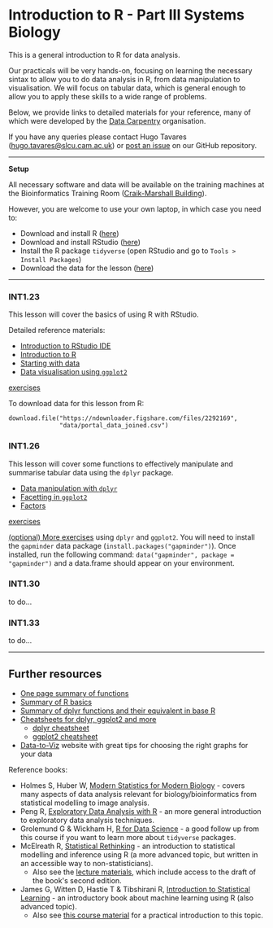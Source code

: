 # Introduction to R - Part III Systems Biology

This is a general introduction to R for data analysis. 

Our practicals will be very hands-on, focusing on learning the necessary sintax 
to allow you to do data analysis in R, from data manipulation to visualisation. 
We will focus on tabular data, which is general enough to allow you to apply 
these skills to a wide range of problems. 

Below, we provide links to detailed materials for your reference, many of 
which were developed by the [Data Carpentry](https://datacarpentry.org) organisation.

If you have any queries please contact Hugo Tavares (<hugo.tavares@slcu.cam.ac.uk>) 
 or [post an issue](https://github.com/tavareshugo/R-intro-Cambridge-SysBio/issues) 
on our GitHub repository.

----

**Setup**

All necessary software and data will be available on the training machines at 
the Bioinformatics Training Room 
([Craik-Marshall Building](https://maps.google.co.uk/maps?hl=en-GB&q=Craik-Marshall+Building,+Downing+Site,+Cambridge&source=calendar)).

However, you are welcome to use your own laptop, in which case you need to:

* Download and install R ([here](https://cran.r-project.org/))
* Download and install RStudio ([here](https://www.rstudio.com/products/rstudio/download/#download))
* Install the R package `tidyverse` (open RStudio and go to `Tools > Install Packages`)
* Download the data for the lesson ([here](https://ndownloader.figshare.com/files/2292169))

----


### INT1.23

This lesson will cover the basics of using R with RStudio. 

Detailed reference materials:

* [Introduction to RStudio IDE](https://datacarpentry.org/R-ecology-lesson/00-before-we-start.html)
* [Introduction to R](https://datacarpentry.org/R-ecology-lesson/01-intro-to-r.html)
* [Starting with data](https://datacarpentry.org/R-ecology-lesson/02-starting-with-data.html)
* [Data visualisation using `ggplot2`](https://tavareshugo.github.io/data_carpentry_extras/ggplot2_prelude/intro_ggplot2.html)

[exercises](https://rawgit.com/tavareshugo/data_carpentry_extras/master/slides_with_exercises/exercises.html)

To download data for this lesson from R:

```
download.file("https://ndownloader.figshare.com/files/2292169",
              "data/portal_data_joined.csv")
```


### INT1.26

This lesson will cover some functions to effectively manipulate and summarise 
tabular data using the `dplyr` package.

* [Data manipulation with `dplyr`](https://datacarpentry.org/R-ecology-lesson/03-dplyr.html)
* [Facetting in `ggplot2`]()
* [Factors](https://datacarpentry.org/R-ecology-lesson/02-starting-with-data.html#factors)


[exercises](https://rawgit.com/tavareshugo/data_carpentry_extras/master/slides_with_exercises/exercises.html)

[(optional) More exercises](https://rawgit.com/bioinformatics-core-shared-training/r-intermediate/master/extra.html) using `dplyr` and `ggplot2`. You will need to install the `gapminder` data package 
(`install.packages("gapminder")`). Once installed, run the following command: 
`data("gapminder", package = "gapminder")` and a data.frame should appear on your environment.


### INT1.30

to do...

<!--
In this session we will apply the concepts learned so far to a worked example of 
an exploratory data analysis of transcriptomic data.

* [Exploratory analysis of gene expression data](https://tavareshugo.github.io/data-carpentry-rnaseq/)

[exercises](https://tavareshugo.github.io/data-carpentry-rnaseq/00_exercises.html)

In the lesson we will cover some new data manipulation tricks, which you can learn more about from here:

* [Reshaping data](https://datacarpentry.org/R-ecology-lesson/03-dplyr.html#reshaping_with_gather_and_spread)
* [Combining tables](https://rawgit.com/bioinformatics-core-shared-training/r-intermediate/master/4.summarise-and-combine.nb.html#joining)
-->

### INT1.33

to do...

<!--
We will continue from the previous lesson, covering some methods for analysis of multi-dimensional data:

* [Exploratory analysis of gene expression data](https://tavareshugo.github.io/data-carpentry-rnaseq/)

[exercises](https://tavareshugo.github.io/data-carpentry-rnaseq/00_exercises.html)
-->

<!--
- Detail object types and how they relate to each other. See: http://adv-r.had.co.nz/Data-structures.html and https://r4ds.had.co.nz/vectors.html
    - atomic vector (aka vector), list (recursive vector), matrix (vector with 2 dims), data.frame (list of equal-length vectors), array (vector with n dims) - and how they relate to each other. 
    - could give example of `lm()` output being a list?
    - could give example of DESeq2 having matrix objects?
    - example of image data being an array
- Functions
- Iterate through vectors (or lists)

This lesson will be focusing on an exercise that allows to apply the skills learned 
in the previous lessons, as well as a few new tricks to automate tasks in R.

* [Exercise PDF](https://github.com/tavareshugo/R-intro-Cambridge-SysBio/blob/master/lesson4_exercise.pdf)
    * [download exercise data (ZIP file)](https://github.com/tavareshugo/R-intro-Cambridge-SysBio/raw/master/chick_data.zip)
* [Solutions using `tidyverse` functions](lesson4_solutions.html)
-->

----

## Further resources

* [One page summary of functions](https://drive.google.com/file/d/1bo8vMXeeiRy8l89eIjOALezO3V5oaewY/view)
* [Summary of R basics](https://tavareshugo.github.io/data_carpentry_extras/recap_intro_r/recap_intro_r.html)
* [Summary of dplyr functions and their equivalent in base R](https://tavareshugo.github.io/data_carpentry_extras/base-r_tidyverse_equivalents/base-r_tidyverse_equivalents.html)
* [Cheatsheets for dplyr, ggplot2 and more](https://www.rstudio.com/resources/cheatsheets/)
    * [dplyr cheatsheet](https://github.com/rstudio/cheatsheets/raw/master/data-transformation.pdf)
    * [ggplot2 cheatsheet](https://github.com/rstudio/cheatsheets/raw/master/data-visualization-2.1.pdf)
* [Data-to-Viz](https://www.data-to-viz.com/) website with great tips for choosing the right graphs for your data


Reference books:

* Holmes S, Huber W, [Modern Statistics for Modern Biology](https://www.huber.embl.de/msmb/) - covers many aspects of data analysis relevant for biology/bioinformatics from statistical modelling to image analysis.
* Peng R, [Exploratory Data Analysis with R](https://bookdown.org/rdpeng/exdata/) - an more general introduction to exploratory data analysis techniques.
* Grolemund G & Wickham H, [R for Data Science](http://r4ds.had.co.nz/) - a good follow up from this course if you want to learn more about `tidyverse` packages.
* McElreath R, [Statistical Rethinking](https://xcelab.net/rm/statistical-rethinking/) - an introduction to statistical modelling and inference using R (a more advanced topic, but written in an accessible way to non-statisticians).
    * Also see the [lecture materials](https://github.com/rmcelreath/statrethinking_winter2019), which include access to the draft of the book's second edition. 
*  James G, Witten D, Hastie T & Tibshirani R, [Introduction to Statistical Learning](http://www-bcf.usc.edu/~gareth/ISL/) - an introductory book about machine learning using R (also advanced topic).
    * Also see [this course material](https://lgatto.github.io/IntroMachineLearningWithR/) for a practical introduction to this topic.
